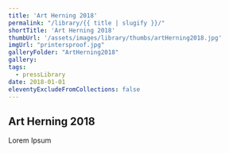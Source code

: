 ```yaml
---
title: 'Art Herning 2018'
permalink: "/library/{{ title | slugify }}/"
shortTitle: 'Art Herning 2018'
thumbUrl: '/assets/images/library/thumbs/artHerning2018.jpg'
imgUrl: "printersproof.jpg"
galleryFolder: "ArtHerning2018"
gallery:
tags:
  - pressLibrary
date: 2018-01-01
eleventyExcludeFromCollections: false
---
```



<h2>Art Herning 2018</h2>
<p>Lorem Ipsum</p>